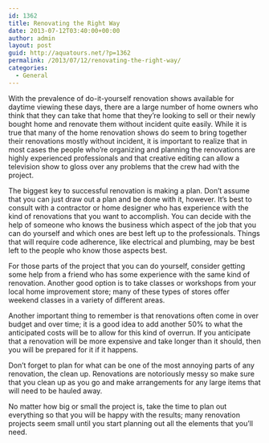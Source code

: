 ```yaml
---
id: 1362
title: Renovating the Right Way
date: 2013-07-12T03:40:00+00:00
author: admin
layout: post
guid: http://aquatours.net/?p=1362
permalink: /2013/07/12/renovating-the-right-way/
categories:
  - General
---
```

With the prevalence of do-it-yourself renovation shows available for daytime viewing these days, there are a large number of home owners who think that they can take that home that they&#8217;re looking to sell or their newly bought home and renovate them without incident quite easily. While it is true that many of the home renovation shows do seem to bring together their renovations mostly without incident, it is important to realize that in most cases the people who&#8217;re organizing and planning the renovations are highly experienced professionals and that creative editing can allow a television show to gloss over any problems that the crew had with the project.

The biggest key to successful renovation is making a plan. Don&#8217;t assume that you can just draw out a plan and be done with it, however. It&#8217;s best to consult with a contractor or home designer who has experience with the kind of renovations that you want to accomplish. You can decide with the help of someone who knows the business which aspect of the job that you can do yourself and which ones are best left up to the professionals. Things that will require code adherence, like electrical and plumbing, may be best left to the people who know those aspects best.

For those parts of the project that you can do yourself, consider getting some help from a friend who has some experience with the same kind of renovation. Another good option is to take classes or workshops from your local home improvement store; many of these types of stores offer weekend classes in a variety of different areas.

Another important thing to remember is that renovations often come in over budget and over time; it is a good idea to add another 50% to what the anticipated costs will be to allow for this kind of overrun. If you anticipate that a renovation will be more expensive and take longer than it should, then you will be prepared for it if it happens.

Don&#8217;t forget to plan for what can be one of the most annoying parts of any renovation, the clean up. Renovations are notoriously messy so make sure that you clean up as you go and make arrangements for any large items that will need to be hauled away.

No matter how big or small the project is, take the time to plan out everything so that you will be happy with the results; many renovation projects seem small until you start planning out all the elements that you&#8217;ll need.